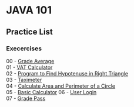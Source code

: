 # JAVA 101

## Practice List
### Execercises  
00 - [Grade Average](https://github.com/malidegirmenci/Java101Path/tree/6fe38d329b3c92b7bead87f1c4de325fcfd63c8f/Practice/Ex00_GradeAverage)  
01 - [VAT Calculator](https://github.com/malidegirmenci/Java101Path/tree/6fe38d329b3c92b7bead87f1c4de325fcfd63c8f/Practice/Ex01_VATCalculate)  
02 - [Program to Find Hypotenuse in Right Triangle](https://github.com/malidegirmenci/Java101Path/tree/6fe38d329b3c92b7bead87f1c4de325fcfd63c8f/Practice/Ex02_RightTriangleHypotenuseCircumferenceAndAreaCalc)  
03 - [Taximeter](https://github.com/malidegirmenci/Java101Path/tree/6fe38d329b3c92b7bead87f1c4de325fcfd63c8f/Practice/Ex03_Taximeter)  
04 - [Calculate Area and Perimeter of a Circle](https://github.com/malidegirmenci/Java101Path/tree/6fe38d329b3c92b7bead87f1c4de325fcfd63c8f/Practice/Ex04_CircleCircumferenceAndAreaCalc)  
05 - [Basic Calculator](https://github.com/malidegirmenci/Java101Path/tree/189afab985cb4b255911ee0bdb19aa1e2244888e/Practice/Ex05_Calculator)
06 - [User Login](https://github.com/malidegirmenci/Java101Path/tree/6fe38d329b3c92b7bead87f1c4de325fcfd63c8f/Practice/Ex06_UserLogin)  
07 - [Grade Pass](https://github.com/malidegirmenci/Java101Path/tree/6fe38d329b3c92b7bead87f1c4de325fcfd63c8f/Practice/Ex07_GradePass)  
